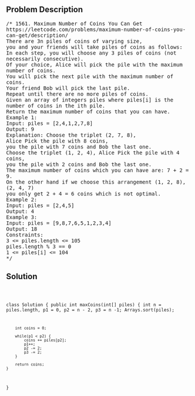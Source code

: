 <!--
<style>
  body { font-family: Arial, sans-serif; }
  .container { max-width: 100%; margin: 0 auto; padding: 10px; }
  .comment-block { max-width: 30%; background-color: #f9f9f9; padding: 10px; border-left: 5px solid #ccc; overflow-wrap: break-word; white-space: pre-wrap; }
  .code-block { background-color: #f4f4f4; padding: 10px; border: 1px solid #ddd; overflow-wrap: break-word; white-space: pre-wrap; }
</style>
-->

<div class='container'>
<h2>Problem Description</h2>
<div class='comment-block'>
<pre>
/* 1561. Maximum Number of Coins You Can Get
https://leetcode.com/problems/maximum-number-of-coins-you-
can-get/description/
There are 3n piles of coins of varying size,
you and your friends will take piles of coins as follows:
In each step, you will choose any 3 piles of coins (not
necessarily consecutive).
Of your choice, Alice will pick the pile with the maximum
number of coins.
You will pick the next pile with the maximum number of
coins.
Your friend Bob will pick the last pile.
Repeat until there are no more piles of coins.
Given an array of integers piles where piles[i] is the
number of coins in the ith pile.
Return the maximum number of coins that you can have.
Example 1:
Input: piles = [2,4,1,2,7,8]
Output: 9
Explanation: Choose the triplet (2, 7, 8),
Alice Pick the pile with 8 coins,
you the pile with 7 coins and Bob the last one.
Choose the triplet (1, 2, 4), Alice Pick the pile with 4
coins,
you the pile with 2 coins and Bob the last one.
The maximum number of coins which you can have are: 7 + 2 =
9.
On the other hand if we choose this arrangement (1, 2, 8),
(2, 4, 7)
you only get 2 + 4 = 6 coins which is not optimal.
Example 2:
Input: piles = [2,4,5]
Output: 4
Example 3:
Input: piles = [9,8,7,6,5,1,2,3,4]
Output: 18
Constraints:
3 <= piles.length <= 105
piles.length % 3 == 0
1 <= piles[i] <= 104
*/
</pre>
</div>

<h2>Solution</h2>
<div class='code-block'>
<pre><code class='language-java'>

class Solution {
    public int maxCoins(int[] piles) {
        int n = piles.length, p1 = 0, p2 = n - 2, p3 = n -1;
        Arrays.sort(piles);

        int coins = 0;

        while(p1 < p2) {
            coins += piles[p2];
            p1++;
            p2 -= 2;
            p3 -= 2;
        }

        return coins;
    }
}
</code></pre>
</div>
</div>
